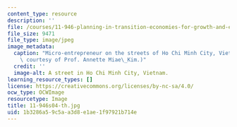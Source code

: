```yaml
---
content_type: resource
description: ''
file: /courses/11-946-planning-in-transition-economies-for-growth-and-equity-spring-2004/1b3286a59c5aa3d8e1ae1f97921b714e_11-946s04-th.jpg
file_size: 9471
file_type: image/jpeg
image_metadata:
  caption: "Micro-entrepreneur on the streets of Ho Chi Minh City, Vietnam 2001. (Photo\
    \ courtesy of Prof. Annette Miae\_Kim.)"
  credit: ''
  image-alt: A street in Ho Chi Minh City, Vietnam.
learning_resource_types: []
license: https://creativecommons.org/licenses/by-nc-sa/4.0/
ocw_type: OCWImage
resourcetype: Image
title: 11-946s04-th.jpg
uid: 1b3286a5-9c5a-a3d8-e1ae-1f97921b714e
---
```

